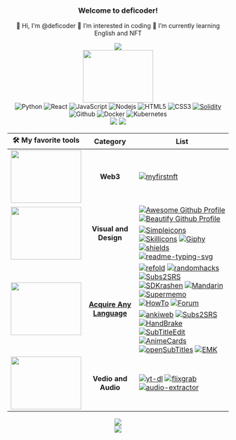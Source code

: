 <h3 align="center">Welcome to deficoder!</h3>
<p align="center">
  👋 Hi, I’m @deficoder 👀 I’m interested in coding 🌱 I’m currently learning English and NFT
</p>

<p align="center">
  <img src="https://readme-typing-svg.herokuapp.com?font=Fira%20Code&center=true&width=440&height=45&color=BB1ACFDF&vCenter=true&size=22&lines=Share+the+most+awesome+toolkits">
  <br>
  <img align="center" width="160" height="120" src="https://media.giphy.com/media/nGMnDqebzDcfm/giphy.gif">
  <br>
  <img alt="Python" src="https://img.shields.io/badge/Python-14354C?logo=Python&logoColor=white">
  <img alt="React" src="https://img.shields.io/badge/React-45b8d8?logo=react&logoColor=white">
  <img alt="JavaScript" src="https://img.shields.io/badge/JavaScript-F7DF1E?logo=javascript&logoColor=black">
  <img alt="Nodejs" src="https://img.shields.io/badge/Nodejs-43853d?logo=Node.js&logoColor=white">
  <img alt="HTML5" src="https://img.shields.io/badge/HTML5-E34F26?logo=html5&logoColor=white">
  <img alt="CSS3" src="https://img.shields.io/badge/CSS3-1572B6?logo=CSS3&logoColor=white">
  <a href="https://docs.soliditylang.org"><img alt="Solidity" src="https://img.shields.io/badge/Solidity-141EE9?logo=Solidity&logoColor=white"></a>
  <img alt="Github" src="https://img.shields.io/badge/Github-161D04?logo=github&logoColor=white">
  <img alt="Docker" src="https://img.shields.io/badge/Docker-46a2f1?logo=docker&logoColor=white">
  <img alt="Kubernetes" src="https://img.shields.io/badge/Kubernetes-46a2ff?logo=Kubernetes&logoColor=white">
  <br>
  <img src="https://github-readme-stats.vercel.app/api?username=deficoder&show_icons=true&line_height=20&show_owner=true">
  <img src="https://github-readme-stats.vercel.app/api/top-langs/?username=deficoder&layout=compact">
<!--   <br> -->
<!--   <img src="https://github-profile-summary-cards.vercel.app/api/cards/profile-details?username=deficoder&theme=vue"> -->
</p>

<table align="center">
    <thead>
        <tr>
            <th>🛠️ My favorite tools</th>
            <th>Category</th>
            <th>List</th>
        </tr>
    </thead>
    <tbody align="center">
        <!--    Web3    -->
        <tr>
            <td><img width="160" height="120" src="https://media.giphy.com/media/n6mEMqAuYOQ8l8qcEE/giphy.gif"></td>
            <td><b>Web3</b></td>
            <td align="left"><a href="https://myfirstnft.info"><img alt="myfirstnft" src="https://img.shields.io/badge/MyFirstNFT-F7DF2E.svg?logo=MyFirstNFT&logoColor=white"></a></td>
        </tr>
        <!--    Visual and Design    -->
        <tr>
            <td rowspan=2><img width="160" height="120" src="https://media.giphy.com/media/bpmNf92LmkoMw/giphy.gif"></td>
            <td rowspan=2><b>Visual and Design</b></td>
            <td align="left">
              <a href="https://zzetao.github.io/awesome-github-profile"><img alt="Awesome Github Profile" src="https://img.shields.io/badge/AwesomeProfile-11DF1E.svg?logo=Github&logoColor=white"></a>
              <a href="https://github.com/rzashakeri/beautify-github-profile"><img alt="Beautify Github Profile" src="https://img.shields.io/badge/BeautifyProfile-D1321E.svg?logo=Github&logoColor=white"></a>
            </td>
        </tr>
        <tr>
            <td align="left">
              <a href="https://simpleicons.org"><img alt="Simpleicons" src="https://img.shields.io/badge/Simpleicons-0E0704?logo=simpleicons&logoColor=white"></a>
              <a href="https://skillicons.dev"><img alt="Skillicons" src="https://img.shields.io/badge/skillicons.dev-2196F3?logo=materialdesignicons&logoColor=white"></a>
              <a href="https://giphy.com"><img alt="Giphy" src="https://img.shields.io/badge/Giphy-A421E1?logo=Giphy&logoColor=white"></a>
              <a href="https://shields.io"><img alt="shields" src="https://img.shields.io/badge/Shields-000000?logo=shieldsdotio&logoColor=white"></a>
              <a href="https://readme-typing-svg.herokuapp.com"><img alt="readme-typing-svg" src="https://img.shields.io/badge/ReadmeTyping-9B66EE?logo=svg&logoColor=white"></a>
            </td>
        </tr>
        <!--     Language Acquisition     -->
        <tr>
          <td rowspan=2><img width="160" height="120" src="https://media.giphy.com/media/qKltgF7Aw515K/giphy.gif"></td>
          <td rowspan=2><a href="./Acquire_Any_Language_Roadmap.md"><b>Acquire Any Language</b></a></td>
          <td align="left">
            <a href="https://refold.la"><img alt="refold" src="https://img.shields.io/badge/Refold-2932E1?logo=roamresearch&logoColor=white"></a>
            <a href="http://www.randomhacks.net/substudy"><img alt="randomhacks" src="https://img.shields.io/badge/SubStudy-FFA200?logo=audiomack&logoColor=black"></a>
            <a href="https://learnanylanguage.fandom.com/wiki/Subs2srs"><img alt="Subs2SRS" src="https://img.shields.io/badge/Subs2SRS-000000?logo=wikipedia&logoColor=white"></a>
            <br>
            <a href="http://www.sdkrashen.com"><img alt="SDKrashen" src="https://img.shields.io/badge/SDKrashen-179287?logo=gitkraken&logoColor=black"></a>
            <a href="https://mandarinexperiment.com"><img alt="Mandarin" src="https://img.shields.io/badge/Mandarin-35BF5C?logo=manjaro&logoColor=black"></a>
            <a href="https://supermemo.com"><img alt="Supermemo" src="https://img.shields.io/badge/SuperMemo-BA478F?logo=musicbrainz&logoColor=white"></a>
            <br>
            <a href="http://how-to-learn-any-language.com"><img alt="HowTo" src="https://img.shields.io/badge/HowToLearn-4DBC15?logo=houzz&logoColor=white"></a>
            <a href="https://forum.language-learners.org"><img alt="Forum" src="https://img.shields.io/badge/Forum-21B573?logo=formstack&logoColor=white"></a>
          </td>
        </tr>
        <tr>
            <td align="left">
              <a href="https://apps.ankiweb.net"><img alt="ankiweb" src="https://img.shields.io/badge/Ankiweb-246FDB?logo=maxplanckgesellschaft&logoColor=white"></a>
              <a href="http://subs2srs.sourceforge.net"><img alt="Subs2SRS" src="https://img.shields.io/badge/Subs2SRS-809CC9?logo=subversion&logoColor=black"><a/>
              <a href="https://handbrake.fr"><img alt="HandBrake" src="https://img.shields.io/badge/HandBrake-000000?logo=handshake_protocol&logoColor=white"></a>
              <a href="http://www.nikse.dk/subtitleedit"><img alt="SubTitleEdit" src="https://img.shields.io/badge/SubTitleEdit-606060?logo=stackedit&logoColor=white"></a>
              <br>
              <a href="https://animecards.site"><img alt="AnimeCards" src="https://img.shields.io/badge/AnimeCards-FF7143?logo=googlecardboard&logoColor=white"></a>
              <br>
              <a href="https://www.opensubtitles.org"><img alt="openSubTitles" src="https://img.shields.io/badge/openSubTitles-7EBC6F?logo=openstreetmap&logoColor=black"></a>
              <a href="https://github.com/emk/subtitles-rs"><img alt="EMK" src="https://img.shields.io/badge/SubTitlesRS-181717?logo=github&logoColor=white"></a>
            </td>
        </tr>
        <!--     Vedio and Audio     -->
        <tr>
          <td><img width="160" height="120" src="https://media.giphy.com/media/3o7WTx7X5YfBT4lq8M/giphy.gif"></td>
          <td><b>Vedio and Audio</b></td>
          <td align="left">
            <a href="https://yt-dl.org"><img alt="yt-dl" src="https://img.shields.io/badge/YTDL-FF0000?logo=youtube&logoColor=white"></a>
            <a href="https://www.flixgrab.com"><img alt="flixgrab" src="https://img.shields.io/badge/FlixGrab-00B14F?logo=grab&logoColor=black"></a>
            <a href="https://audio-extractor.net"><img alt="audio-extractor" src="https://img.shields.io/badge/Extractor-007CE2?logo=audioboom&logoColor=black"></a>
          </td>
        </tr>
    </tbody>
</table>
  
<p align="center">
  <img src="https://activity-graph.herokuapp.com/graph?username=deficoder&custom_title=deficoder%27s%20activity%20graph&theme=github-light&hide_border=true">
  <br>
  <img src="https://capsule-render.vercel.app/api?type=waving&color=gradient&height=60&section=footer"/>
</p>
